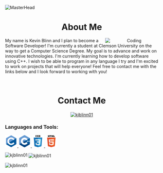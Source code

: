 ![MasterHead](https://pbs.twimg.com/profile_banners/1755975337689894912/1707492464/1500x500)

<!-- ABOUT ME -->
<div align="center">
  <h1>About Me</h1>
  <img align="right" alt="Coding" width="175" src="https://pbs.twimg.com/profile_images/1755976595943342080/q6hU9uCn_400x400.jpg">
  <p align="left"> My name is Kevin Blinn and I plan to become a Software Developer! I'm currently a student at Clemson University on the way to get a Computer Science Degree. My goal is to   advance and work on innovative technologies. I'm currently learning how to develop software using C++. I wish to be able to program in any language I try and I'm excited to work on projects that will help everyone! Feel free to contact me with the links below and I look forward to working with you! </p>
</div>

<br>

<!-- Contact Me -->
<div align="center">
  <h1>Contact Me</h1>
  <p>
    <a href="https://www.leetcode.com/kjblinn01" target="blank"><img align="center" src="" alt="kjblinn01" height="30" width="40" /></a>
  </p>
</div>

<h3 align="left">Languages and Tools:</h3>
<p align="left"> <a href="https://www.cprogramming.com/" target="_blank" rel="noreferrer"> <img src="https://raw.githubusercontent.com/devicons/devicon/master/icons/c/c-original.svg" alt="c" width="40" height="40"/> </a> <a href="https://www.w3schools.com/cpp/" target="_blank" rel="noreferrer"> <img src="https://raw.githubusercontent.com/devicons/devicon/master/icons/cplusplus/cplusplus-original.svg" alt="cplusplus" width="40" height="40"/> </a> <a href="https://www.w3schools.com/css/" target="_blank" rel="noreferrer"> <img src="https://raw.githubusercontent.com/devicons/devicon/master/icons/css3/css3-original-wordmark.svg" alt="css3" width="40" height="40"/> </a> <a href="https://www.w3.org/html/" target="_blank" rel="noreferrer"> <img src="https://raw.githubusercontent.com/devicons/devicon/master/icons/html5/html5-original-wordmark.svg" alt="html5" width="40" height="40"/> </a> </p>

<p><img align="left" src="https://github-readme-stats.vercel.app/api/top-langs?username=kjblinn01&show_icons=true&locale=en&layout=compact" alt="kjblinn01" /></p>

<p>&nbsp;<img align="center" src="https://github-readme-stats.vercel.app/api?username=kjblinn01&show_icons=true&locale=en" alt="kjblinn01" /></p>

<p><img align="center" src="https://github-readme-streak-stats.herokuapp.com/?user=kjblinn01&" alt="kjblinn01" /></p>

